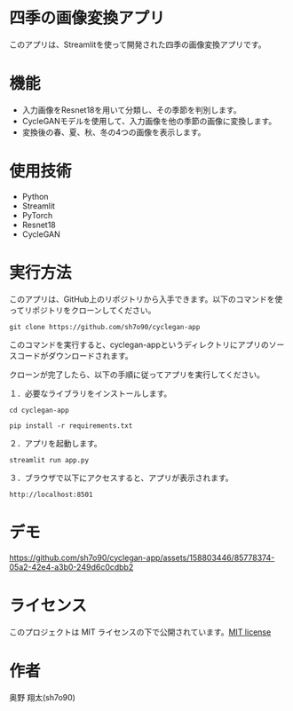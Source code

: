 # 四季の画像変換アプリ
このアプリは、Streamlitを使って開発された四季の画像変換アプリです。

# 機能

* 入力画像をResnet18を用いて分類し、その季節を判別します。
* CycleGANモデルを使用して、入力画像を他の季節の画像に変換します。
* 変換後の春、夏、秋、冬の4つの画像を表示します。

# 使用技術

* Python
* Streamlit
* PyTorch
* Resnet18
* CycleGAN

# 実行方法
このアプリは、GitHub上のリポジトリから入手できます。以下のコマンドを使ってリポジトリをクローンしてください。

```git clone https://github.com/sh7o90/cyclegan-app```

このコマンドを実行すると、cyclegan-appというディレクトリにアプリのソースコードがダウンロードされます。

クローンが完了したら、以下の手順に従ってアプリを実行してください。

１．必要なライブラリをインストールします。

```cd cyclegan-app```

```pip install -r requirements.txt```

２．アプリを起動します。

```streamlit run app.py```

３．ブラウザで以下にアクセスすると、アプリが表示されます。

```http://localhost:8501```

# デモ
https://github.com/sh7o90/cyclegan-app/assets/158803446/85778374-05a2-42e4-a3b0-249d6c0cdbb2

# ライセンス
このプロジェクトは MIT ライセンスの下で公開されています。[MIT license](https://en.wikipedia.org/wiki/MIT_License)

# 作者
奥野 翔太(sh7o90)
